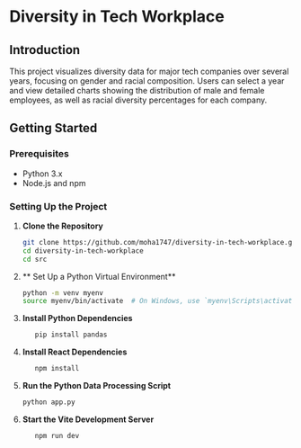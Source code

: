 # Diversity in Tech Workplace

## Introduction
This project visualizes diversity data for major tech companies over several years, focusing on gender and racial composition. Users can select a year and view detailed charts showing the distribution of male and female employees, as well as racial diversity percentages for each company.

## Getting Started

### Prerequisites
- Python 3.x
- Node.js and npm

### Setting Up the Project

1. **Clone the Repository**
   ```bash
   git clone https://github.com/moha1747/diversity-in-tech-workplace.git
   cd diversity-in-tech-workplace
   cd src
2. ** Set Up a Python Virtual Environment**
   ```bash
   python -m venv myenv
   source myenv/bin/activate  # On Windows, use `myenv\Scripts\activate`
3. **Install Python Dependencies**
   ```bash
      pip install pandas
4. **Install React Dependencies**
     ```bash
        npm install
5. **Run the Python Data Processing Script**
      ```bash
      python app.py
6. **Start the Vite Development Server**
   ```bash
      npm run dev
